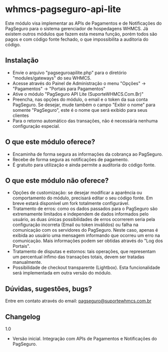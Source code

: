 # whmcs-pagseguro-api-lite
Este módulo visa implementar as APIs de Pagamentos e de Notificações do PagSeguro para o sistema gerenciador de hospedagens WHMCS.
Já existem outros módulos que fazem esta mesma função, porém todos são pagos e com código fonte fechado, o que impossibilita a auditoria do código.

Instalação
----------
 - Envie o arquivo "pagseguroapilite.php" para o diretório "modules/gateways" do seu WHMCS.
 - Acesse através do Painel de Administração o menu "Opções" -> "Pagamentos" -> "Portais para Pagamentos"
 - Ative o módulo "PagSeguro API Lite (SuporteWHMCS.Com.Br)"
 - Preencha, nas opções do módulo, o email e o token da sua conta PagSeguro. Se desejar, mude também o campo "Exibir o nome" para somente "PagSeguro", este é o nome que será exibido para seus clientes
 - Para o retorno automático das transações, não é necessária nenhuma configuração especial.

O que este módulo oferece?
--------------------------
- Encaminha de forma segura as informações da cobrança ao PagSeguro.
- Recebe de forma segura as notificações de pagamento.
- É gratuito para utilização e ainda permite a auditoria do código fonte.

O que este módulo não oferece?
------------------------------
- Opções de customização: se desejar modificar a aparência ou comportamento do módulo, precisará editar o seu código fonte. Em breve estará disponível um fork totalmente configurável.
- Tratamento de erros: como os dados passados para o PagSeguro são extremamente limitados e independem de dados informados pelo usuário, as duas únicas possibilidades de erros ocorrerem seria pela configuração incorreta (Email ou token inválidos) ou falha na comunicação com os servidores do PagSeguro. Neste caso, apenas é exibida ao usuário uma mensagem informando que ocorreu um erro na comunicação. Mais informações podem ser obtidas através do "Log dos Portais".
- Tratamento de disputas e estornos: tais operações, que representam um percentual ínfimo das transações totais, devem ser tratadas manualmente.
- Possibilidade de checkout transparente (Lightbox). Esta funcionalidade será implementada em outra versão do módulo.

Dúvidas, sugestões, bugs?
-------------------------
Entre em contato através do email: pagseguro@suportewhmcs.com.br

Changelog
---------
1.0
- Versão inicial. Integração com APIs de Pagamentos e Notificações do PagSeguro.
